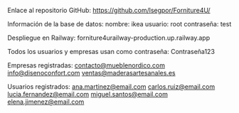 Enlace al repositorio GitHub:
https://github.com/lsegpor/Forniture4U/

Información de la base de datos:
nombre: ikea
usuario: root
contraseña: test

Despliegue en Railway:
forniture4urailway-production.up.railway.app

Todos los usuarios y empresas usan como contraseña:
Contraseña123

Empresas registradas:
contacto@mueblenordico.com
info@disenoconfort.com
ventas@maderasartesanales.es

Usuarios registrados:
ana.martinez@email.com
carlos.ruiz@email.com
lucia.fernandez@email.com
miguel.santos@email.com
elena.jimenez@email.com